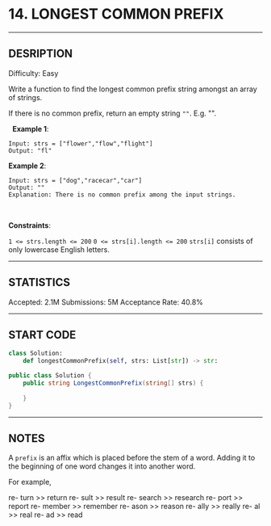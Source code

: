 # 14. LONGEST COMMON PREFIX


---


## DESRIPTION

Difficulty: Easy

Write a function to find the longest common prefix string amongst an array of strings.

If there is no common prefix, return an empty string `""`. E.g. "".

 
**Example 1**:
```
Input: strs = ["flower","flow","flight"]
Output: "fl"
```


**Example 2**:
```
Input: strs = ["dog","racecar","car"]
Output: ""
Explanation: There is no common prefix among the input strings.
```
 

**Constraints**:

`1 <= strs.length <= 200`
`0 <= strs[i].length <= 200`
`strs[i]` consists of only lowercase English letters.



---


## STATISTICS

Accepted: 2.1M
Submissions: 5M
Acceptance Rate: 40.8%



---



## START CODE

```python
class Solution:
    def longestCommonPrefix(self, strs: List[str]) -> str:
```


```cs
public class Solution {
    public string LongestCommonPrefix(string[] strs) {
        
    }
}
```



---



## NOTES

A `prefix` is an affix which is placed before the stem of a word. Adding it to the beginning of one word changes it into another word.

For example,

re- turn    >>  return
re- sult    >>  result
re- search  >>  research
re- port    >>  report
re- member  >>  remember
re- ason    >>  reason
re- ally    >>  really
re- al      >>  real
re- ad      >>  read